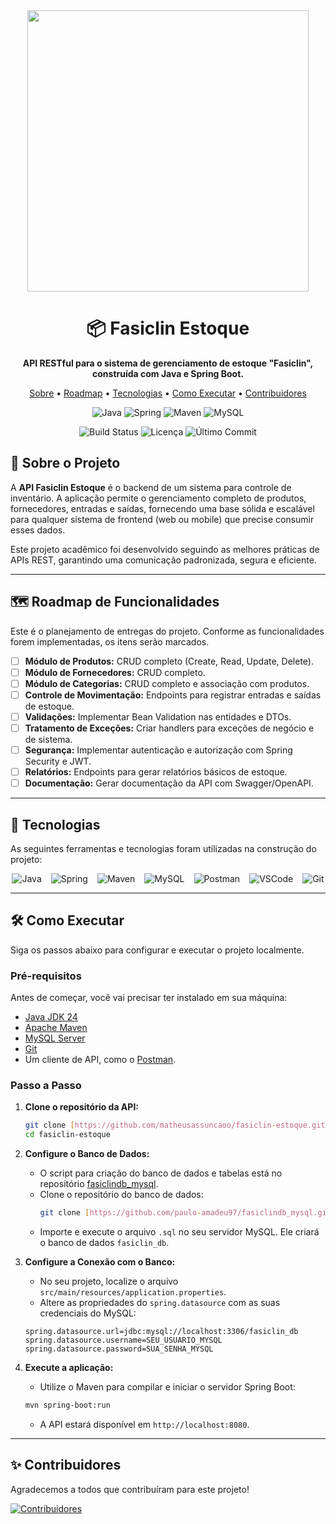 <div align="center">
  <img src="https://github.com/user-attachments/assets/20a36d8d-228f-410b-a4b8-992b18d334db" alt="" width="450"/>
  <h1>📦 Fasiclin Estoque</h1>
  <p>
    <strong>API RESTful para o sistema de gerenciamento de estoque "Fasiclin", construída com Java e Spring Boot.</strong>
  </p>
  <p>
    <a href="#-sobre-o-projeto">Sobre</a> •
    <a href="#-roadmap-de-funcionalidades">Roadmap</a> •
    <a href="#-tecnologias">Tecnologias</a> •
    <a href="#-como-executar">Como Executar</a> •
    <a href="#-contribuidores">Contribuidores</a>
  </p>

  ![Java](https://img.shields.io/badge/Java-JDK_24-ED8B00?style=for-the-badge&logo=openjdk&logoColor=white)
  ![Spring](https://img.shields.io/badge/Spring_Boot-3.3.0-6DB33F?style=for-the-badge&logo=spring&logoColor=white)
  ![Maven](https://img.shields.io/badge/Maven-4.0.0-C71A36?style=for-the-badge&logo=apache-maven&logoColor=white)
  ![MySQL](https://img.shields.io/badge/MySQL-8.0-4479A1?style=for-the-badge&logo=mysql&logoColor=white)

  <p>
    <img src="https://img.shields.io/github/actions/workflow/status/matheusassuncaoo/fasiclin-estoque/main.yml?style=for-the-badge&branch=main" alt="Build Status">
    <img src="https://img.shields.io/github/license/matheusassuncaoo/fasiclin-estoque?style=for-the-badge" alt="Licença">
    <img src="https://img.shields.io/github/last-commit/matheusassuncaoo/fasiclin-estoque?style=for-the-badge" alt="Último Commit">
  </p>
</div>

## 🎯 Sobre o Projeto

A **API Fasiclin Estoque** é o backend de um sistema para controle de inventário. A aplicação permite o gerenciamento completo de produtos, fornecedores, entradas e saídas, fornecendo uma base sólida e escalável para qualquer sistema de frontend (web ou mobile) que precise consumir esses dados.

Este projeto acadêmico foi desenvolvido seguindo as melhores práticas de APIs REST, garantindo uma comunicação padronizada, segura e eficiente.

---

## 🗺️ Roadmap de Funcionalidades

Este é o planejamento de entregas do projeto. Conforme as funcionalidades forem implementadas, os itens serão marcados.

-   [ ] **Módulo de Produtos:** CRUD completo (Create, Read, Update, Delete).
-   [ ] **Módulo de Fornecedores:** CRUD completo.
-   [ ] **Módulo de Categorias:** CRUD completo e associação com produtos.
-   [ ] **Controle de Movimentação:** Endpoints para registrar entradas e saídas de estoque.
-   [ ] **Validações:** Implementar Bean Validation nas entidades e DTOs.
-   [ ] **Tratamento de Exceções:** Criar handlers para exceções de negócio e de sistema.
-   [ ] **Segurança:** Implementar autenticação e autorização com Spring Security e JWT.
-   [ ] **Relatórios:** Endpoints para gerar relatórios básicos de estoque.
-   [ ] **Documentação:** Gerar documentação da API com Swagger/OpenAPI.

---

## 🚀 Tecnologias

As seguintes ferramentas e tecnologias foram utilizadas na construção do projeto:

<div align="center" style="display: flex; justify-content: center; gap: 15px;">
  <img src="https://img.shields.io/badge/Java-ED8B00?style=for-the-badge&logo=openjdk&logoColor=white" alt="Java"/>
  <img src="https://img.shields.io/badge/Spring-6DB33F?style=for-the-badge&logo=spring&logoColor=white" alt="Spring"/>
  <img src="https://img.shields.io/badge/Maven-C71A36?style=for-the-badge&logo=apache-maven&logoColor=white" alt="Maven"/>
  <img src="https://img.shields.io/badge/MySQL-4479A1?style=for-the-badge&logo=mysql&logoColor=white" alt="MySQL"/>
  <img src="https://img.shields.io/badge/Postman-FF6C37?style=for-the-badge&logo=postman&logoColor=white" alt="Postman"/>
  <img src="https://img.shields.io/badge/VS_Code-007ACC?style=for-the-badge&logo=visual-studio-code&logoColor=white" alt="VSCode"/>
  <img src="https://img.shields.io/badge/Git-F05032?style=for-the-badge&logo=git&logoColor=white" alt="Git"/>
</div>

---

## 🛠️ Como Executar

Siga os passos abaixo para configurar e executar o projeto localmente.

### **Pré-requisitos**

Antes de começar, você vai precisar ter instalado em sua máquina:
-   [Java JDK 24](https://www.oracle.com/br/java/technologies/downloads/)
-   [Apache Maven](https://maven.apache.org/download.cgi)
-   [MySQL Server](https://dev.mysql.com/downloads/mysql/)
-   [Git](https://git-scm.com/downloads)
-   Um cliente de API, como o [Postman](https://www.postman.com/downloads/).

### **Passo a Passo**

1.  **Clone o repositório da API:**
    ```bash
    git clone [https://github.com/matheusassuncaoo/fasiclin-estoque.git](https://github.com/matheusassuncaoo/fasiclin-estoque.git)
    cd fasiclin-estoque
    ```

2.  **Configure o Banco de Dados:**
    - O script para criação do banco de dados e tabelas está no repositório [fasiclindb_mysql](https://github.com/paulo-amadeu97/fasiclindb_mysql).
    - Clone o repositório do banco de dados:
      ```bash
      git clone [https://github.com/paulo-amadeu97/fasiclindb_mysql.git](https://github.com/paulo-amadeu97/fasiclindb_mysql.git)
      ```
    - Importe e execute o arquivo `.sql` no seu servidor MySQL. Ele criará o banco de dados `fasiclin_db`.

3.  **Configure a Conexão com o Banco:**
    - No seu projeto, localize o arquivo `src/main/resources/application.properties`.
    - Altere as propriedades do `spring.datasource` com as suas credenciais do MySQL:
    ```properties
    spring.datasource.url=jdbc:mysql://localhost:3306/fasiclin_db
    spring.datasource.username=SEU_USUARIO_MYSQL
    spring.datasource.password=SUA_SENHA_MYSQL
    ```

4.  **Execute a aplicação:**
    - Utilize o Maven para compilar e iniciar o servidor Spring Boot:
    ```bash
    mvn spring-boot:run
    ```
    - A API estará disponível em `http://localhost:8080`.

---

## ✨ Contribuidores

Agradecemos a todos que contribuíram para este projeto!

<a href="https://github.com/matheusassuncaoo/fasiclin-estoque/graphs/contributors">
  <img src="https://contrib.rocks/image?repo=matheusassuncaoo/fasiclin-estoque" alt="Contribuidores" title="Contribuidores do Fasiclin Estoque"/>
</a>
